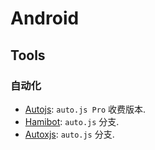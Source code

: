 # Android
## Tools
### 自动化
* [Autojs](https://pro.autojs.org/): `auto.js Pro` 收费版本.
* [Hamibot](https://hamibot.com/): `auto.js` 分支.
* [Autoxjs](autoxjs.com): `auto.js` 分支.